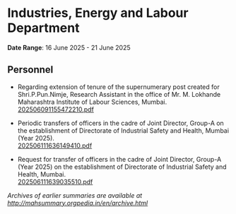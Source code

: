 # Industries, Energy and Labour Department

**Date Range**: 16 June 2025 - 21 June 2025


## Personnel
- Regarding extension of tenure of the supernumerary post created for Shri.P.Pun.Nimje, Research Assistant in the office of Mr. M. Lokhande Maharashtra Institute of Labour Sciences, Mumbai.\
  [202506091155472210.pdf](https://gr.maharashtra.gov.in/Site/Upload/Government%20Resolutions/English/202506091155472210.pdf)

- Periodic transfers of officers in the cadre of Joint Director, Group-A on the establishment of Directorate of Industrial Safety and Health, Mumbai (Year 2025).\
  [202506111636149410.pdf](https://gr.maharashtra.gov.in/Site/Upload/Government%20Resolutions/English/202506111636149410.pdf)

- Request for transfer of officers in the cadre of Joint Director, Group-A (Year 2025) on the establishment of Directorate of Industrial Safety and Health, Mumbai.\
  [202506111639035510.pdf](https://gr.maharashtra.gov.in/Site/Upload/Government%20Resolutions/English/202506111639035510.pdf)


*Archives of earlier summaries are available at http://mahsummary.orgpedia.in/en/archive.html*